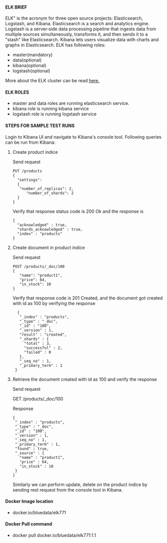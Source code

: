 #### ELK BRIEF

ELK" is the acronym for three open source projects: Elasticsearch, Logstash, and Kibana. Elasticsearch is a search and analytics engine. Logstash is a server‑side data processing pipeline that ingests data from multiple sources simultaneously, transforms it, and then sends it to a "stash" like Elasticsearch. Kibana lets users visualize data with charts and graphs in Elasticsearch.
ELK has following roles:

* master(mandatory)
* data(optional)
* kibana(optional)
* logstash(optional)

More about the ELK cluster can be read [here.](https://www.elastic.co/what-is/elk-stack)

#### ELK ROLES

* master and data roles are running elasticsearch service.
* kibana role is running kibana service
* logstash role is running logstash service

#### STEPS FOR SAMPLE TEST RUNS 

 Login to Kibana UI and navigate to Kibana's console tool. Following queries can be run from Kibana:

 1. Create product indice

    Send request

        PUT /products
        {
          "settings": 
          {
           "number_of_replicas": 2,
              "number_of_shards": 2
          }
        }

     Verify that response status code is 200 Ok and the response is 

        {
          "acknowledged" : true,
          "shards_acknowledged" : true,
          "index" : "products"
        }

2. Create document in product indice

     Send request
   
       POST /products/_doc/100
       {
          "name": "product1",
          "price": 64,
          "in_stock": 10
       }

      Verify that response code is 201 Created, and the document got created with id as 100 by verifying the response

         {
          "_index" : "products",
          "_type" : "_doc",
          "_id" : "100",
          "_version" : 1,
          "result" : "created",
          "_shards" : {
            "total" : 3,
            "successful" : 2,
            "failed" : 0
          },
          "_seq_no" : 1,
          "_primary_term" : 1
        }

3. Retrieve the document created with id as 100 and verify the response

   Send request

   GET /products/_doc/100

   Response

       {
        "_index" : "products",
        "_type" : "_doc",
        "_id" : "100",
        "_version" : 1,
        "_seq_no" : 1,
        "_primary_term" : 1,
        "found" : true,
        "_source" : {
          "name" : "product1",
          "price" : 64,
          "in_stock" : 10
        }
       }

   Similarly we can perform update, delete on the product indice by sending rest request from the console tool in Kibana.

#### Docker Image location

* docker.io/bluedata/elk771

#### Docker Pull command

* docker pull docker.io/bluedata/elk771:1.1